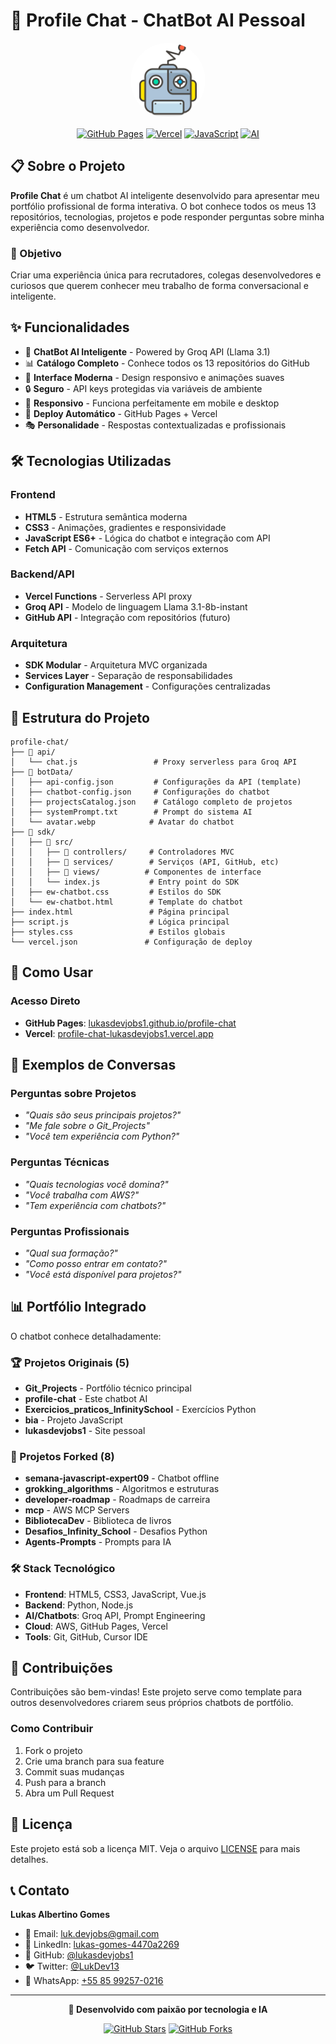 # 🤖 Profile Chat - ChatBot AI Pessoal

<div align="center">
    <img src="./botData/avatar.webp" alt="ChatBot Avatar" width="120" height="120" style="border-radius: 50%;">
    
[![GitHub Pages](https://img.shields.io/badge/GitHub%20Pages-Live-brightgreen?style=for-the-badge&logo=github)](https://lukasdevjobs1.github.io/profile-chat/)
[![Vercel](https://img.shields.io/badge/Vercel-Deploy-black?style=for-the-badge&logo=vercel)](https://profile-chat-lukasdevjobs1.vercel.app/)
[![JavaScript](https://img.shields.io/badge/JavaScript-ES6+-yellow?style=for-the-badge&logo=javascript)](https://developer.mozilla.org/en-US/docs/Web/JavaScript)
[![AI](https://img.shields.io/badge/AI-Groq%20API-blue?style=for-the-badge&logo=robot)](https://groq.com/)

</div>

## 📋 Sobre o Projeto

**Profile Chat** é um chatbot AI inteligente desenvolvido para apresentar meu portfólio profissional de forma interativa. O bot conhece todos os meus 13 repositórios, tecnologias, projetos e pode responder perguntas sobre minha experiência como desenvolvedor.

### 🎯 Objetivo

Criar uma experiência única para recrutadores, colegas desenvolvedores e curiosos que querem conhecer meu trabalho de forma conversacional e inteligente.

## ✨ Funcionalidades

- 🤖 **ChatBot AI Inteligente** - Powered by Groq API (Llama 3.1)
- 📊 **Catálogo Completo** - Conhece todos os 13 repositórios do GitHub
- 🎨 **Interface Moderna** - Design responsivo e animações suaves
- 🔒 **Seguro** - API keys protegidas via variáveis de ambiente
- 📱 **Responsivo** - Funciona perfeitamente em mobile e desktop
- 🚀 **Deploy Automático** - GitHub Pages + Vercel
- 🎭 **Personalidade** - Respostas contextualizadas e profissionais

## 🛠️ Tecnologias Utilizadas

### Frontend
- **HTML5** - Estrutura semântica moderna
- **CSS3** - Animações, gradientes e responsividade
- **JavaScript ES6+** - Lógica do chatbot e integração com API
- **Fetch API** - Comunicação com serviços externos

### Backend/API
- **Vercel Functions** - Serverless API proxy
- **Groq API** - Modelo de linguagem Llama 3.1-8b-instant
- **GitHub API** - Integração com repositórios (futuro)

### Arquitetura
- **SDK Modular** - Arquitetura MVC organizada
- **Services Layer** - Separação de responsabilidades
- **Configuration Management** - Configurações centralizadas

## 📁 Estrutura do Projeto

```
profile-chat/
├── 📂 api/
│   └── chat.js                 # Proxy serverless para Groq API
├── 📂 botData/
│   ├── api-config.json         # Configurações da API (template)
│   ├── chatbot-config.json     # Configurações do chatbot
│   ├── projectsCatalog.json    # Catálogo completo de projetos
│   ├── systemPrompt.txt        # Prompt do sistema AI
│   └── avatar.webp            # Avatar do chatbot
├── 📂 sdk/
│   ├── 📂 src/
│   │   ├── 📂 controllers/     # Controladores MVC
│   │   ├── 📂 services/        # Serviços (API, GitHub, etc)
│   │   ├── 📂 views/          # Componentes de interface
│   │   └── index.js           # Entry point do SDK
│   ├── ew-chatbot.css         # Estilos do SDK
│   └── ew-chatbot.html        # Template do chatbot
├── index.html                 # Página principal
├── script.js                  # Lógica principal
├── styles.css                 # Estilos globais
└── vercel.json               # Configuração de deploy
```

## 🚀 Como Usar

###  Acesso Direto
- **GitHub Pages**: [lukasdevjobs1.github.io/profile-chat](https://lukasdevjobs1.github.io/profile-chat/)
- **Vercel**: [profile-chat-lukasdevjobs1.vercel.app](https://profile-chat-lukasdevjobs1.vercel.app/)

## 💬 Exemplos de Conversas

### Perguntas sobre Projetos
- *"Quais são seus principais projetos?"*
- *"Me fale sobre o Git_Projects"*
- *"Você tem experiência com Python?"*

### Perguntas Técnicas
- *"Quais tecnologias você domina?"*
- *"Você trabalha com AWS?"*
- *"Tem experiência com chatbots?"*

### Perguntas Profissionais
- *"Qual sua formação?"*
- *"Como posso entrar em contato?"*
- *"Você está disponível para projetos?"*

## 📊 Portfólio Integrado

O chatbot conhece detalhadamente:

### 🏆 Projetos Originais (5)
- **Git_Projects** - Portfólio técnico principal
- **profile-chat** - Este chatbot AI
- **Exercicios_praticos_InfinitySchool** - Exercícios Python
- **bia** - Projeto JavaScript
- **lukasdevjobs1** - Site pessoal

### 🔄 Projetos Forked (8)
- **semana-javascript-expert09** - Chatbot offline
- **grokking_algorithms** - Algoritmos e estruturas
- **developer-roadmap** - Roadmaps de carreira
- **mcp** - AWS MCP Servers
- **BibliotecaDev** - Biblioteca de livros
- **Desafios_Infinity_School** - Desafios Python
- **Agents-Prompts** - Prompts para IA

### 🛠️ Stack Tecnológico
- **Frontend**: HTML5, CSS3, JavaScript, Vue.js
- **Backend**: Python, Node.js
- **AI/Chatbots**: Groq API, Prompt Engineering
- **Cloud**: AWS, GitHub Pages, Vercel
- **Tools**: Git, GitHub, Cursor IDE

## 🤝 Contribuições

Contribuições são bem-vindas! Este projeto serve como template para outros desenvolvedores criarem seus próprios chatbots de portfólio.

### Como Contribuir
1. Fork o projeto
2. Crie uma branch para sua feature
3. Commit suas mudanças
4. Push para a branch
5. Abra um Pull Request

## 📄 Licença

Este projeto está sob a licença MIT. Veja o arquivo [LICENSE](LICENSE) para mais detalhes.

## 📞 Contato

**Lukas Albertino Gomes**
- 📧 Email: [luk.devjobs@gmail.com](mailto:luk.devjobs@gmail.com)
- 💼 LinkedIn: [lukas-gomes-4470a2269](https://www.linkedin.com/in/lukas-gomes-4470a2269/)
- 🐙 GitHub: [@lukasdevjobs1](https://github.com/lukasdevjobs1)
- 🐦 Twitter: [@LukDev13](https://x.com/LukDev13)
- 💬 WhatsApp: [+55 85 99257-0216](https://wa.me/5585992570216)

---

<div align="center">

**🚀 Desenvolvido com paixão por tecnologia e IA**

[![GitHub Stars](https://img.shields.io/github/stars/lukasdevjobs1/profile-chat?style=social)](https://github.com/lukasdevjobs1/profile-chat/stargazers)
[![GitHub Forks](https://img.shields.io/github/forks/lukasdevjobs1/profile-chat?style=social)](https://github.com/lukasdevjobs1/profile-chat/network/members)

</div>

